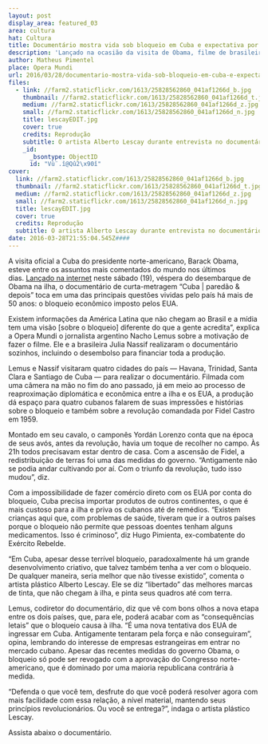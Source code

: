 ```yaml
---
layout: post
display_area: featured_03
area: cultura
hat: Cultura
title: Documentário mostra vida sob bloqueio em Cuba e expectativa por novos laços com os EU
description: 'Lançado na ocasião da visita de Obama, filme de brasileira e argentino dá espaço para cubanos se contarem e questiona vi'
author: Matheus Pimentel
place: Opera Mundi
url: 2016/03/28/documentario-mostra-vida-sob-bloqueio-em-cuba-e-expectativa-por-novos-lacos-com-os-eu/
files:
  - link: //farm2.staticflickr.com/1613/25828562860_041af1266d_b.jpg
    thumbnail: //farm2.staticflickr.com/1613/25828562860_041af1266d_t.jpg
    medium: //farm2.staticflickr.com/1613/25828562860_041af1266d_z.jpg
    small: //farm2.staticflickr.com/1613/25828562860_041af1266d_n.jpg
    title: lescayEDIT.jpg
    cover: true
    credits: Reprodução
    subtitle: O artista Alberto Lescay durante entrevista no documentário
    _id:
      _bsontype: ObjectID
      id: "Vù¨.î@Qû2\x90î­"
cover:
  link: //farm2.staticflickr.com/1613/25828562860_041af1266d_b.jpg
  thumbnail: //farm2.staticflickr.com/1613/25828562860_041af1266d_t.jpg
  medium: //farm2.staticflickr.com/1613/25828562860_041af1266d_z.jpg
  small: //farm2.staticflickr.com/1613/25828562860_041af1266d_n.jpg
  title: lescayEDIT.jpg
  cover: true
  credits: Reprodução
  subtitle: O artista Alberto Lescay durante entrevista no documentário
date: 2016-03-28T21:55:04.545Z####
---
```

<p>A visita oficial a Cuba do presidente norte-americano, Barack Obama, esteve entre os assuntos mais comentados do mundo nos &uacute;ltimos dias.&nbsp;<a href="https://www.youtube.com/watch?v=qlPiq0sRyyE" target="_blank">Lan&ccedil;ado na internet</a>&nbsp;neste s&aacute;bado (19), v&eacute;spera do desembarque de Obama na ilha, o document&aacute;rio de curta-metragem &ldquo;Cuba | pared&atilde;o &amp; depois&rdquo; toca em uma das principais quest&otilde;es vividas pelo pa&iacute;s h&aacute; mais de 50 anos: o bloqueio econ&ocirc;mico imposto pelos EUA.</p>

<p>Existem informa&ccedil;&otilde;es da Am&eacute;rica Latina que n&atilde;o chegam ao Brasil e a m&iacute;dia tem uma vis&atilde;o [sobre o bloqueio] diferente do que a gente acredita&rdquo;, explica a Opera Mundi o jornalista argentino Nacho Lemus sobre a motiva&ccedil;&atilde;o de fazer o filme. Ele e a brasileira Julia Nassif realizaram o document&aacute;rio sozinhos, incluindo o desembolso para financiar toda a produ&ccedil;&atilde;o.</p>

<p>Lemus e Nassif visitaram quatro cidades do pa&iacute;s &mdash; Havana, Trinidad, Santa Clara e Santiago de Cuba &mdash; para realizar o document&aacute;rio. Filmada com uma c&acirc;mera na m&atilde;o no fim do ano passado, j&aacute; em meio ao processo de reaproxima&ccedil;&atilde;o diplom&aacute;tica e econ&ocirc;mica entre a ilha e os EUA, a produ&ccedil;&atilde;o d&aacute; espa&ccedil;o para quatro cubanos falarem de suas impress&otilde;es e hist&oacute;rias sobre o bloqueio e tamb&eacute;m sobre a revolu&ccedil;&atilde;o comandada por Fidel Castro em 1959.</p>

<p>Montado em seu cavalo, o campon&ecirc;s Yord&aacute;n Lorenzo conta que na &eacute;poca de seus av&oacute;s, antes da revolu&ccedil;&atilde;o, havia um toque de recolher no campo. &Agrave;s 21h todos precisavam estar dentro de casa. Com a ascens&atilde;o de Fidel, a redistribui&ccedil;&atilde;o de terras foi uma das medidas do governo. &ldquo;Antigamente n&atilde;o se podia andar cultivando por a&iacute;. Com o triunfo da revolu&ccedil;&atilde;o, tudo isso mudou&rdquo;, diz.</p>

<p>Com a impossibilidade de fazer com&eacute;rcio direto com os EUA por conta do bloqueio, Cuba precisa importar produtos de outros continentes, o que &eacute; mais custoso para a ilha e priva os cubanos at&eacute; de rem&eacute;dios. &ldquo;Existem crian&ccedil;as aqui que, com problemas de sa&uacute;de, tiveram que ir a outros pa&iacute;ses porque o bloqueio n&atilde;o permite que pessoas doentes tenham alguns medicamentos. Isso &eacute; criminoso&rdquo;, diz Hugo Pimienta, ex-combatente do Ex&eacute;rcito Rebelde.</p>

<p>&ldquo;Em Cuba, apesar desse terr&iacute;vel bloqueio, paradoxalmente h&aacute; um grande desenvolvimento criativo, que talvez tamb&eacute;m tenha a ver com o bloqueio. De qualquer maneira, seria melhor que n&atilde;o tivesse existido&rdquo;, comenta o artista pl&aacute;stico Alberto Lescay. Ele se diz &ldquo;libertado&rdquo; das melhores marcas de tinta, que n&atilde;o chegam &agrave; ilha, e pinta seus quadros at&eacute; com terra.</p>

<p>Lemus, codiretor do document&aacute;rio, diz que v&ecirc; com bons olhos a nova etapa entre os dois pa&iacute;ses, que, para ele, poder&aacute; acabar com as &ldquo;consequ&ecirc;ncias letais&rdquo; que o bloqueio causa &agrave; ilha. &ldquo;&Eacute; uma nova tentativa dos EUA de ingressar em Cuba. Antigamente tentaram pela for&ccedil;a e n&atilde;o conseguiram&rdquo;, opina, lembrando do interesse de empresas estrangeiras em entrar no mercado cubano. Apesar das recentes medidas do governo Obama, o bloqueio s&oacute; pode ser revogado com a aprova&ccedil;&atilde;o do Congresso norte-americano, que &eacute; dominado por uma maioria republicana contr&aacute;ria &agrave; medida.</p>

<p>&ldquo;Defenda o que voc&ecirc; tem, desfrute do que voc&ecirc; poder&aacute; resolver agora com mais facilidade com essa rela&ccedil;&atilde;o, a n&iacute;vel material, mantendo seus princ&iacute;pios revolucion&aacute;rios. Ou voc&ecirc; se entrega?&rdquo;, indaga o artista pl&aacute;stico Lescay.</p>

<p>Assista abaixo o document&aacute;rio.</p>

